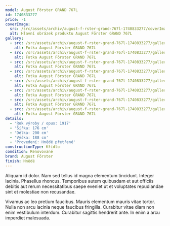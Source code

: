 ```yaml
---
model: August Förster GRAND 767L
id: 1740833277
price: -1
coverImage:
  src: /src/assets/archiv/august-f-rster-grand-767l-1740833277/coverImage/src.jpg
  alt: Hlavní obrázek produktu August Förster GRAND 767L
gallery:
  - src: /src/assets/archiv/august-f-rster-grand-767l-1740833277/gallery/0/src.jpg
    alt: Fotka August Förster GRAND 767L
  - src: /src/assets/archiv/august-f-rster-grand-767l-1740833277/gallery/1/src.jpg
    alt: Fotka August Förster GRAND 767L
  - src: /src/assets/archiv/august-f-rster-grand-767l-1740833277/gallery/2/src.jpg
    alt: Fotka August Förster GRAND 767L
  - src: /src/assets/archiv/august-f-rster-grand-767l-1740833277/gallery/3/src.jpg
    alt: Fotka August Förster GRAND 767L
  - src: /src/assets/archiv/august-f-rster-grand-767l-1740833277/gallery/4/src.jpg
    alt: Fotka August Förster GRAND 767L
  - src: /src/assets/archiv/august-f-rster-grand-767l-1740833277/gallery/5/src.jpg
    alt: Fotka August Förster GRAND 767L
  - src: /src/assets/archiv/august-f-rster-grand-767l-1740833277/gallery/6/src.jpg
    alt: Fotka August Förster GRAND 767L
  - src: /src/assets/archiv/august-f-rster-grand-767l-1740833277/gallery/7/src.jpg
    alt: Fotka August Förster GRAND 767L
details:
  - 'Rok výroby / opus: 1917'
  - 'Šířka: 176 cm'
  - 'Délka: 200 cm'
  - 'Výška: 188 cm'
  - 'Provedení: Hnědé přetřené'
constructionType: Křídlo
condition: Renovované
brand: August Förster
finish: Hnědé
---
```

Aliquam id dolor. Nam sed tellus id magna elementum tincidunt. Integer lacinia. Phasellus rhoncus. Temporibus autem quibusdam et aut officiis debitis aut rerum necessitatibus saepe eveniet ut et voluptates repudiandae sint et molestiae non recusandae.

Vivamus ac leo pretium faucibus. Mauris elementum mauris vitae tortor. Nulla non arcu lacinia neque faucibus fringilla. Curabitur vitae diam non enim vestibulum interdum. Curabitur sagittis hendrerit ante. In enim a arcu imperdiet malesuada.
